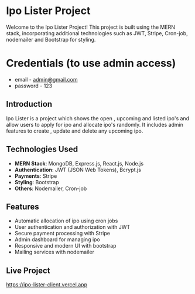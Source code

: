 # Ipo Lister Project
Welcome to the Ipo Lister Project! This project is built using the MERN stack, incorporating additional technologies such as JWT, Stripe, Cron-job, nodemailer and Bootstrap for styling.

# Credentials (to use admin access)
- email - admin@gmail.com
- password - 123

## Introduction
Ipo Lister is a project which shows the open , upcoming and listed ipo's and allow users to apply for ipo and allocate ipo's randomly. It includes admin features to create , update and delete any upcoming ipo.

## Technologies Used
- **MERN Stack**: MongoDB, Express.js, React.js, Node.js
- **Authentication**: JWT (JSON Web Tokens), Bcrypt.js
- **Payments**: Stripe
- **Styling**: Bootstrap
- **Others**: Nodemailer, Cron-job

## Features
- Automatic allocation of ipo using cron jobs
- User authentication and authorization with JWT
- Secure payment processing with Stripe
- Admin dashboard for managing ipo
- Responsive and modern UI with bootstrap
- Mailing services with nodemailer

## Live Project
https://ipo-lister-client.vercel.app
